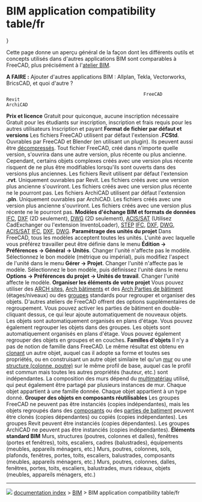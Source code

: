 # BIM application compatibility table/fr
}

Cette page donne un aperçu général de la façon dont les différents outils et concepts utilisés dans d\'autres applications BIM sont comparables à FreeCAD, plus précisément à l\'[atelier BIM](BIM_Workbench/fr.md).

**A FAIRE :** Ajouter d\'autres applications BIM : Allplan, Tekla, Vectorworks, BricsCAD, et quoi d\'autre ?

                                                       FreeCAD                                                                                                                                                                                                                                                                                                                                                                                                                                                                                                                                                                                                                                                Revit                                                                                                                                                                                                                                 ArchiCAD
     
  **Prix et licence**                                  Gratuit pour quiconque, aucune inscription nécessaire                                                                                                                                                                                                                                                                                                                                                                                                                                                                                                                                                                                                  Gratuit pour les étudiants sur inscription, inscription et frais requis pour les autres utilisateurs                                                                                                                                  Inscription et payant
  **Format de fichier par défaut et versions**         Les fichiers FreeCAD utilisent par défaut l\'extension **.FCStd**. Ouvrables par FreeCAD et Blender (en utilisant un plugin). Ils peuvent aussi être [décompressés](File_Format_FCStd/fr.md). Tout fichier FreeCAD, créé dans n'importe quelle version, s'ouvrira dans une autre version, plus récente ou plus ancienne. Cependant, certains objets complexes créés avec une version plus récente risquent de ne plus être modifiables lorsqu'ils sont ouverts dans des versions plus anciennes.                                                                                                                                               Les fichiers Revit utilisent par défaut l\'extension **.rvt**. Uniquement ouvrables par Revit. Les fichiers créés avec une version plus ancienne s\'ouvriront. Les fichiers créés avec une version plus récente ne le pourront pas.   Les fichiers ArchiCAD utilisent par défaut l\'extension **.pln**. Uniquement ouvrables par ArchiCAD. Les fichiers créés avec une version plus ancienne s\'ouvriront. Les fichiers créés avec une version plus récente ne le pourront pas.
  **Modèles d\'échange BIM et formats de données**     [IFC](https://en.wikipedia.org/wiki/Industry_Foundation_Classes), [DXF](https://en.wikipedia.org/wiki/AutoCAD_DXF) (2D seulement), [DWG](https://en.wikipedia.org/wiki/.dwg) (2D seulement), [ACIS/SAT](https://en.wikipedia.org/wiki/ACIS) (Utilisez CadExchanger ou l\'extension InventoLoader), [STEP](https://en.wikipedia.org/wiki/ISO_10303-21)                                                                                                                                                                                                                                                                                                  [IFC](https://en.wikipedia.org/wiki/Industry_Foundation_Classes), [DXF](https://en.wikipedia.org/wiki/AutoCAD_DXF), [DWG](https://en.wikipedia.org/wiki/.dwg), [ACIS/SAT](https://en.wikipedia.org/wiki/ACIS)                         [IFC](https://en.wikipedia.org/wiki/Industry_Foundation_Classes), [DXF](https://en.wikipedia.org/wiki/AutoCAD_DXF), [DWG](https://en.wikipedia.org/wiki/.dwg).
  **Paramétrage des unités du projet**                 Dans FreeCAD, tous les modèles acceptent toutes les unités. L\'unité avec laquelle vous préférez travailler peut être définie dans le menu **Édition -\> Préférences -\> Général -\> Unités**. Changer l\'unité n\'affecte pas le modèle.                                                                                                                                                                                                                                                                                                                                                                                                              Sélectionnez le bon modèle (métrique ou impérial), puis modifiez l\'aspect de l\'unité dans le menu **Gérer -\> Projet**. Changer l\'unité n\'affecte pas le modèle.                                                                  Sélectionnez le bon modèle, puis définissez l\'unité dans le menu **Options -\> Préférences du projet -\> Unités de travail**. Changer l\'unité affecte le modèle.
  **Organiser les éléments de votre projet**           Vous pouvez utiliser des [ARCH sites](Arch_Site/fr.md), [Arch bâtiments](Arch_Building/fr.md) et des [Arch Parties de bâtiment](Arch_BuildingPart/fr.md) (étages/niveaux) ou des [groupes](Std_Group/fr.md) standards pour regrouper et organiser des objets. D\'autres ateliers de FreeCAD offrent des options supplémentaires de regroupement. Vous pouvez activer les parties de bâtiment en double-cliquant dessus, ce qui leur ajoute automatiquement de nouveaux objets.                                                                                                                                         Les objets sont automatiquement organisés en plans d\'étage. Vous pouvez également regrouper les objets dans des groupes.                                                                                                             Les objets sont automatiquement organisés en plans d\'étage. Vous pouvez également regrouper des objets en groupes et en couches.
  **Familles d\'objets**                               Il n\'y a pas de notion de famille dans FreeCAD. Le même résultat est obtenu en [clonant](Draft_Clone/fr.md) un autre objet, auquel cas il adopte sa forme et toutes ses propriétés, ou en construisant un autre objet similaire tel qu\'un [mur](Arch_Wall/fr.md) ou une [structure (colonne, poutre)](Arch_Structure/fr.md) sur le même profil de base, auquel cas le profil est commun mais toutes les autres propriétés (hauteur, etc.) sont indépendantes. La composition des murs dépend du [multimatériau](Arch_MultiMaterial/fr.md) utilisé, qui peut également être partagé par plusieurs instances de mur.   Chaque objet appartient à une famille donnée.                                                                                                                                                                                         Chaque objet appartient à un type donné.
  **Grouper des objets en composants réutilisables**   Les groupes FreeCAD ne peuvent pas être instanciés (copies indépendantes), mais les objets regroupés dans des [composants](Part_Compound/fr.md) ou des [parties de batiment](Arch_BuildingPart/fr.md) peuvent être clonés (copies dépendantes) ou copiés (copies indépendantes).                                                                                                                                                                                                                                                                                                                                                       Les groupes Revit peuvent être instanciés (copies dépendantes).                                                                                                                                                                       Les groupes ArchiCAD ne peuvent pas être instanciés (copies indépendantes).
  **Éléments standard BIM**                            Murs, structures (poutres, colonnes et dalles), fenêtres (portes et fenêtres), toits, escaliers, cadres (balustrades), équipements (meubles, appareils ménagers, etc.)                                                                                                                                                                                                                                                                                                                                                                                                                                                                                 Murs, poutres, colonnes, sols, plafonds, fenêtres, portes, toits, escaliers, balustrades, composants (meubles, appareils ménagers, etc.)                                                                                              Murs, poutres, colonnes, dalles, fenêtres, portes, toits, escaliers, balustrades, murs rideaux, objets (meubles, appareils ménagers, etc.)



---
![](images/Right_arrow.png) [documentation index](../README.md) > [BIM](Category_BIM.md) > BIM application compatibility table/fr
